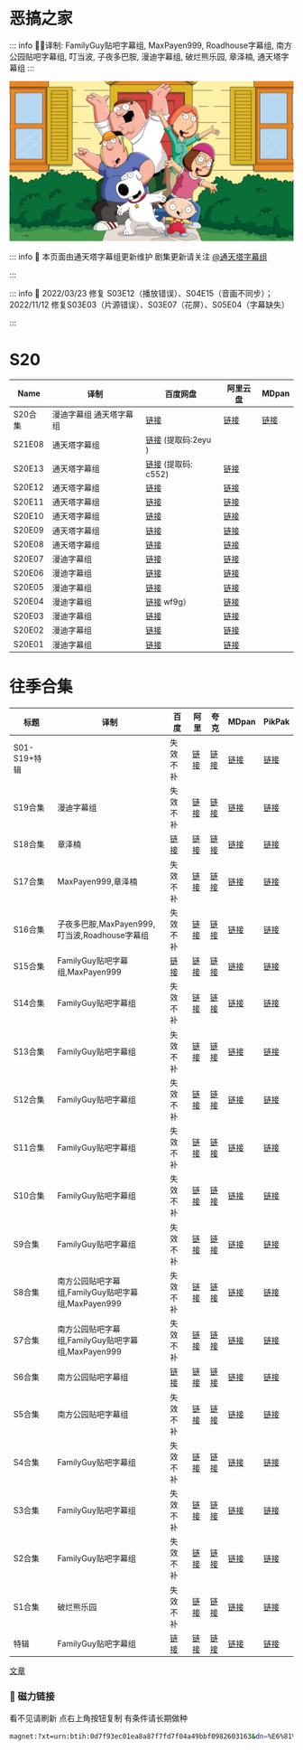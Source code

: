 # 恶搞之家

::: info
✍🏻译制: FamilyGuy贴吧字幕组, MaxPayen999, Roadhouse字幕组, 南方公园贴吧字幕组, 叮当波, 子夜多巴胺, 漫迪字幕组, 破烂熊乐园, 章泽楠, 通天塔字幕组
:::

![keyart_s17_v2.jpg](keyart_s17_v2.jpg)

::: info
🍺 本页面由通天塔字幕组更新维护 剧集更新请关注 [@通天塔字幕组](https://weibo.com/u/7077646357)

:::

::: info
📝 2022/03/23 修复 S03E12（播放错误）、S04E15（音画不同步）；2022/11/12 修复S03E03（片源错误）、S03E07（花屏）、S05E04（字幕缺失）

:::

# S20

| Name | 译制 | 百度网盘 | 阿里云盘 | MDpan |
| --- | --- | --- | --- | --- |
| S20合集 | 漫迪字幕组 通天塔字幕组 |[链接](https://pan.baidu.com/s/1iTZ20od7WmH9swdMOS5FnA?pwd=56ef) |[链接](https://www.aliyundrive.com/s/PZRMKH72mVi) |[链接](https://pan.mdsub.top/zh-CN/%E6%81%B6%E6%90%9E%E4%B9%8B%E5%AE%B6/) |
| S21E08 | 通天塔字幕组 |[链接](https://pan.baidu.com/s/1SH43pBZpxbDikRLtTdELqA?pwd=2eyu)  (提取码:2eyu ) |  |  |
| S20E13 | 通天塔字幕组 |[链接](https://pan.baidu.com/s/1Cv5Q__uByFY8kOjBKu_QpQ?pwd=c552)  (提取码: c552) |[链接](https://www.aliyundrive.com/s/39sGCCaA7K8) |  |
| S20E12 | 通天塔字幕组 |[链接](https://pan.baidu.com/s/1MnxsQb25Dj8iOdiDVokzpQ?pwd=9xue?pwd=9xue) |[链接](https://www.aliyundrive.com/s/bUPtCFotDR2) |  |
| S20E11 | 通天塔字幕组 |[链接](https://pan.baidu.com/s/1Ku9R10frjoDM3tFk8qBScw?pwd=wypg) |[链接](https://www.aliyundrive.com/s/NkzWy4oTHGE) |  |
| S20E10 | 通天塔字幕组 |[链接](https://pan.baidu.com/s/1URytfW6MmxbWDxx-EglQ3Q?pwd=rw6Y) |[链接](https://www.aliyundrive.com/s/MbmQCgguMXf) |  |
| S20E09 | 通天塔字幕组 |[链接](https://pan.baidu.com/s/1B0VYdP_2sEEBEjBDrXkrlA?pwd=48gw) |[链接](https://www.aliyundrive.com/s/qhqTqZtSH6X) |  |
| S20E08 | 通天塔字幕组 |[链接](https://pan.baidu.com/s/1BL9lLMe6zXFzOr0FpnPH1Q?pwd=sub7) |[链接](https://www.aliyundrive.com/s/YxMh5B7kFBN) |  |
| S20E07 | 漫迪字幕组 |[链接](https://pan.baidu.com/s/1CqzrtGzRi0hhk4XjLv6GZQ?pwd=6rbm) |[链接](https://www.aliyundrive.com/s/GbUmVm7qZnb) |  |
| S20E06 | 漫迪字幕组 |[链接](https://pan.baidu.com/s/1N4FalJ3OSr7rDuWQRsL8-g?pwd=8m7u) |[链接](https://www.aliyundrive.com/s/9yoJJZwuQVo) |  |
| S20E05 | 漫迪字幕组 |[链接](https://pan.baidu.com/s/178KH5LuU7ceEQTUG0KWNbA?pwd=haa2) |[链接](https://www.aliyundrive.com/s/pRt3byRdwyu) |  |
| S20E04 | 漫迪字幕组 |[链接](https://pan.baidu.com/s/1xNOZNsHdWrHRME7sOqZBJQ（提取码:) wf9g） |[链接](https://www.aliyundrive.com/s/rbHD85mxeAg) |  |
| S20E03 | 漫迪字幕组 |[链接](https://pan.baidu.com/s/11ycKQWur9fTLwKcNoxLdIQ?pwd=xrdx) |[链接](https://www.aliyundrive.com/s/cnWhLNt3pRP) |  |
| S20E02 | 漫迪字幕组 |[链接](https://pan.baidu.com/s/1mDKR8yFqdExGyKDv-1TgPg?pwd=sziy) |[链接](https://www.aliyundrive.com/s/C86HzpNCBMh) |  |
| S20E01 | 漫迪字幕组 |[链接](https://pan.baidu.com/s/1O6pOQSnplOUAymAHAYqnPA?pwd=7vhm) |[链接](https://www.aliyundrive.com/s/PzBAH9cHYoP) |  |

# 往季合集

| 标题 | 译制 | 百度 | 阿里 | 夸克 | MDpan | PikPak |
| --- | --- | --- | --- | --- | --- | --- |
| S01-S19+特辑 |  | 失效不补 |[链接](https://www.aliyundrive.com/s/ReSU9GHvxxA) |[链接](https://pan.quark.cn/s/421b8bbf27ff) |[链接](https://pan.mdsub.top/zh-CN/%E6%81%B6%E6%90%9E%E4%B9%8B%E5%AE%B6/) |[链接](https://mypikpak.com/s/VNmWR3dWPp2tU0AMeCpmubk1o1) |
| S19合集 | 漫迪字幕组 | 失效不补 |[链接](https://www.aliyundrive.com/s/r5PxnWXvTV7) |[链接](https://pan.quark.cn/s/421b8bbf27ff) |[链接](https://pan.mdsub.top/zh-CN/%E6%81%B6%E6%90%9E%E4%B9%8B%E5%AE%B6/) |[链接](https://mypikpak.com/s/VNmWR3dWPp2tU0AMeCpmubk1o1) |
| S18合集 | 章泽楠 |[链接](https://pan.baidu.com/s/1JyRQXvdaKnF49iaoWWYGYA?pwd=8cbf) |[链接](https://www.aliyundrive.com/s/gBLdxp5cvBw) |[链接](https://pan.quark.cn/s/421b8bbf27ff) |[链接](https://pan.mdsub.top/zh-CN/%E6%81%B6%E6%90%9E%E4%B9%8B%E5%AE%B6/) |[链接](https://mypikpak.com/s/VNmWR3dWPp2tU0AMeCpmubk1o1) |
| S17合集 | MaxPayen999,章泽楠 | 失效不补 |[链接](https://www.aliyundrive.com/s/SuFLNBZ5qK6) |[链接](https://pan.quark.cn/s/421b8bbf27ff) |[链接](https://pan.mdsub.top/zh-CN/%E6%81%B6%E6%90%9E%E4%B9%8B%E5%AE%B6/) |[链接](https://mypikpak.com/s/VNmWR3dWPp2tU0AMeCpmubk1o1) |
| S16合集 | 子夜多巴胺,MaxPayen999,叮当波,Roadhouse字幕组 | 失效不补 |[链接](https://www.aliyundrive.com/s/U2yySd6JXMw) |[链接](https://pan.quark.cn/s/421b8bbf27ff) |[链接](https://pan.mdsub.top/zh-CN/%E6%81%B6%E6%90%9E%E4%B9%8B%E5%AE%B6/) |[链接](https://mypikpak.com/s/VNmWR3dWPp2tU0AMeCpmubk1o1) |
| S15合集 | FamilyGuy贴吧字幕组,MaxPayen999 |[链接](https://pan.baidu.com/s/1SOjk54i5GE5UscpbZdyh1A?pwd=dska) |[链接](https://www.aliyundrive.com/s/S6gahDPaccb) |[链接](https://pan.quark.cn/s/421b8bbf27ff) |[链接](https://pan.mdsub.top/zh-CN/%E6%81%B6%E6%90%9E%E4%B9%8B%E5%AE%B6/) |[链接](https://mypikpak.com/s/VNmWR3dWPp2tU0AMeCpmubk1o1) |
| S14合集 | FamilyGuy贴吧字幕组 | 失效不补 |[链接](https://www.aliyundrive.com/s/4QoAyQJ6VLF) |[链接](https://pan.quark.cn/s/421b8bbf27ff) |[链接](https://pan.mdsub.top/zh-CN/%E6%81%B6%E6%90%9E%E4%B9%8B%E5%AE%B6/) |[链接](https://mypikpak.com/s/VNmWR3dWPp2tU0AMeCpmubk1o1) |
| S13合集 | FamilyGuy贴吧字幕组 | 失效不补 |[链接](https://www.aliyundrive.com/s/tS1yk7GZzbw) |[链接](https://pan.quark.cn/s/421b8bbf27ff) |[链接](https://pan.mdsub.top/zh-CN/%E6%81%B6%E6%90%9E%E4%B9%8B%E5%AE%B6/) |[链接](https://mypikpak.com/s/VNmWR3dWPp2tU0AMeCpmubk1o1) |
| S12合集 | FamilyGuy贴吧字幕组 | 失效不补 |[链接](https://www.aliyundrive.com/s/XmnQtppe94K) |[链接](https://pan.quark.cn/s/421b8bbf27ff) |[链接](https://pan.mdsub.top/zh-CN/%E6%81%B6%E6%90%9E%E4%B9%8B%E5%AE%B6/) |[链接](https://mypikpak.com/s/VNmWR3dWPp2tU0AMeCpmubk1o1) |
| S11合集 | FamilyGuy贴吧字幕组 | 失效不补 |[链接](https://www.aliyundrive.com/s/dDa13mG5JfK) |[链接](https://pan.quark.cn/s/421b8bbf27ff) |[链接](https://pan.mdsub.top/zh-CN/%E6%81%B6%E6%90%9E%E4%B9%8B%E5%AE%B6/) |[链接](https://mypikpak.com/s/VNmWR3dWPp2tU0AMeCpmubk1o1) |
| S10合集 | FamilyGuy贴吧字幕组 | 失效不补 |[链接](https://www.aliyundrive.com/s/dAN8mfunq9x) |[链接](https://pan.quark.cn/s/421b8bbf27ff) |[链接](https://pan.mdsub.top/zh-CN/%E6%81%B6%E6%90%9E%E4%B9%8B%E5%AE%B6/) |[链接](https://mypikpak.com/s/VNmWR3dWPp2tU0AMeCpmubk1o1) |
| S9合集 | FamilyGuy贴吧字幕组 | 失效不补 |[链接](https://www.aliyundrive.com/s/ekzF7TQP2HW) |[链接](https://pan.quark.cn/s/421b8bbf27ff) |[链接](https://pan.mdsub.top/zh-CN/%E6%81%B6%E6%90%9E%E4%B9%8B%E5%AE%B6/) |[链接](https://mypikpak.com/s/VNmWR3dWPp2tU0AMeCpmubk1o1) |
| S8合集 | 南方公园贴吧字幕组,FamilyGuy贴吧字幕组,MaxPayen999 | 失效不补 |[链接](https://www.aliyundrive.com/s/XfbZKdBDGyG) |[链接](https://pan.quark.cn/s/421b8bbf27ff) |[链接](https://pan.mdsub.top/zh-CN/%E6%81%B6%E6%90%9E%E4%B9%8B%E5%AE%B6/) |[链接](https://mypikpak.com/s/VNmWR3dWPp2tU0AMeCpmubk1o1) |
| S7合集 | 南方公园贴吧字幕组,FamilyGuy贴吧字幕组,MaxPayen999 | 失效不补 |[链接](https://www.aliyundrive.com/s/ZU4n5Tg4pZc) |[链接](https://pan.quark.cn/s/421b8bbf27ff) |[链接](https://pan.mdsub.top/zh-CN/%E6%81%B6%E6%90%9E%E4%B9%8B%E5%AE%B6/) |[链接](https://mypikpak.com/s/VNmWR3dWPp2tU0AMeCpmubk1o1) |
| S6合集 | 南方公园贴吧字幕组 |[链接](https://pan.baidu.com/s/1sGrRi2rvuNv35EIdOMG4bw?pwd=7cpa) |[链接](https://www.aliyundrive.com/s/8xHwX594aQi) |[链接](https://pan.quark.cn/s/421b8bbf27ff) |[链接](https://pan.mdsub.top/zh-CN/%E6%81%B6%E6%90%9E%E4%B9%8B%E5%AE%B6/) |[链接](https://mypikpak.com/s/VNmWR3dWPp2tU0AMeCpmubk1o1) |
| S5合集 | 南方公园贴吧字幕组 | 失效不补 |[链接](https://www.aliyundrive.com/s/inqprUz8ySr) |[链接](https://pan.quark.cn/s/421b8bbf27ff) |[链接](https://pan.mdsub.top/zh-CN/%E6%81%B6%E6%90%9E%E4%B9%8B%E5%AE%B6/) |[链接](https://mypikpak.com/s/VNmWR3dWPp2tU0AMeCpmubk1o1) |
| S4合集 | FamilyGuy贴吧字幕组 | 失效不补 |[链接](https://www.aliyundrive.com/s/TcATHzkJUfk) |[链接](https://pan.quark.cn/s/421b8bbf27ff) |[链接](https://pan.mdsub.top/zh-CN/%E6%81%B6%E6%90%9E%E4%B9%8B%E5%AE%B6/) |[链接](https://mypikpak.com/s/VNmWR3dWPp2tU0AMeCpmubk1o1) |
| S3合集 | FamilyGuy贴吧字幕组 | 失效不补 |[链接](https://www.aliyundrive.com/s/xhqZXtaGFug) |[链接](https://pan.quark.cn/s/421b8bbf27ff) |[链接](https://pan.mdsub.top/zh-CN/%E6%81%B6%E6%90%9E%E4%B9%8B%E5%AE%B6/) |[链接](https://mypikpak.com/s/VNmWR3dWPp2tU0AMeCpmubk1o1) |
| S2合集 | FamilyGuy贴吧字幕组 | 失效不补 |[链接](https://www.aliyundrive.com/s/zsLiyoEqbZU) |[链接](https://pan.quark.cn/s/421b8bbf27ff) |[链接](https://pan.mdsub.top/zh-CN/%E6%81%B6%E6%90%9E%E4%B9%8B%E5%AE%B6/) |[链接](https://mypikpak.com/s/VNmWR3dWPp2tU0AMeCpmubk1o1) |
| S1合集 | 破烂熊乐园 | 失效不补 |[链接](https://www.aliyundrive.com/s/hsdreUCJEDB) |[链接](https://pan.quark.cn/s/421b8bbf27ff) |[链接](https://pan.mdsub.top/zh-CN/%E6%81%B6%E6%90%9E%E4%B9%8B%E5%AE%B6/) |[链接](https://mypikpak.com/s/VNmWR3dWPp2tU0AMeCpmubk1o1) |
| 特辑 | FamilyGuy贴吧字幕组 |[链接](https://pan.baidu.com/s/1xlW9IZ7yQDVogkwiEtXMpw?pwd=npyu) |[链接](https://www.aliyundrive.com/s/96r4HgdqYkR) |[链接](https://pan.quark.cn/s/421b8bbf27ff) |[链接](https://pan.mdsub.top/zh-CN/%E6%81%B6%E6%90%9E%E4%B9%8B%E5%AE%B6/) |[链接](https://mypikpak.com/s/VNmWR3dWPp2tU0AMeCpmubk1o1) |

[文章](%E6%96%87%E7%AB%A0%2036f120f69e3949b988a930bd93b5be09.csv)

### 🧲 磁力链接

看不见请刷新 点右上角按钮复制 有条件请长期做种

```bash
magnet:?xt=urn:btih:0d7f93ec01ea8a87f7fd7f04a49bbf0982603163&dn=%E6%81%B6%E6%90%9E%E4%B9%8B%E5%AE%B6.Family.Guy.S01-S20%26Specials.%E4%B8%AD%E6%96%87%E5%AD%97%E5%B9%95&tr=http%3A%2F%2F1337.abcvg.info%3A80%2Fannounce&tr=https%3A%2F%2F1337.abcvg.info%3A443%2Fannounce&tr=http%3A%2F%2Fbt.okmp3.ru%3A2710%2Fannounce&tr=http%3A%2F%2Fbvarf.tracker.sh%3A2086%2Fannounce&tr=http%3A%2F%2Fnyaa.tracker.wf%3A7777%2Fannounce&tr=http%3A%2F%2Fopen.acgnxtracker.com%3A80%2Fannounce&tr=http%3A%2F%2Fshare.camoe.cn%3A8080%2Fannounce&tr=http%3A%2F%2Ft.nyaatracker.com%3A80%2Fannounce&tr=http%3A%2F%2Ftorrentsmd.com%3A8080%2Fannounce&tr=http%3A%2F%2Ftracker.bt4g.com%3A2095%2Fannounce&tr=http%3A%2F%2Ftracker.electro-torrent.pl%3A80%2Fannounce&tr=http%3A%2F%2Ftracker.files.fm%3A6969%2Fannounce&tr=http%3A%2F%2Ftracker.gbitt.info%3A80%2Fannounce&tr=https%3A%2F%2Ftracker.gbitt.info%3A443%2Fannounce&tr=http%3A%2F%2Ftracker.ipv6tracker.org%3A80%2Fannounce&tr=http%3A%2F%2Ftracker.ipv6tracker.ru%3A80%2Fannounce&tr=http%3A%2F%2Ftracker.nartlof.com.br%3A6969%2Fannounce&tr=http%3A%2F%2Ftracker.renfei.net%3A8080%2Fannounce&tr=http%3A%2F%2Ftracker.tfile.co%3A80%2Fannounce&tr=http%3A%2F%2Fv6-tracker.0g.cx%3A6969%2Fannounce&tr=http%3A%2F%2Fwww.all4nothin.net%3A80%2Fannounce.php&tr=http%3A%2F%2Fwww.wareztorrent.com%3A80%2Fannounce&tr=https%3A%2F%2Ft1.hloli.org%3A443%2Fannounce&tr=https%3A%2F%2Ftr.burnabyhighstar.com%3A443%2Fannounce&tr=https%3A%2F%2Ftracker.kuroy.me%3A443%2Fannounce&tr=https%3A%2F%2Ftracker.lilithraws.cf%3A443%2Fannounce&tr=https%3A%2F%2Ftracker.lilithraws.org%3A443%2Fannounce&tr=https%3A%2F%2Ftracker.loligirl.cn%3A443%2Fannounce&tr=https%3A%2F%2Ftracker.tamersunion.org%3A443%2Fannounce&tr=https%3A%2F%2Ftracker.yemekyedim.com%3A443%2Fannounce&tr=https%3A%2F%2Ftracker1.520.jp%3A443%2Fannounce&tr=https%3A%2F%2Ftrackers.mlsub.net%3A443%2Fannounce&tr=https%3A%2F%2Fwww.peckservers.com%3A9443%2Fannounce&tr=udp%3A%2F%2Fapi.alarmasqueretaro.com%3A3074%2Fannounce&tr=udp%3A%2F%2Fd40969.acod.regrucolo.ru%3A6969%2Fannounce&tr=udp%3A%2F%2Fec2-18-191-163-220.us-east-2.compute.amazonaws.com%3A6969%2Fannounce&tr=udp%3A%2F%2Fepider.me%3A6969%2Fannounce&tr=udp%3A%2F%2Fexodus.desync.com%3A6969%2Fannounce&tr=udp%3A%2F%2Fipv6.fuuuuuck.com%3A6969%2Fannounce&tr=udp%3A%2F%2Fisk.richardsw.club%3A6969%2Fannounce&tr=udp%3A%2F%2Fmoonburrow.club%3A6969%2Fannounce&tr=udp%3A%2F%2Fmovies.zsw.ca%3A6969%2Fannounce&tr=udp%3A%2F%2Fns1.monolithindustries.com%3A6969%2Fannounce&tr=udp%3A%2F%2Fodd-hd.fr%3A6969%2Fannounce&tr=udp%3A%2F%2Foh.fuuuuuck.com%3A6969%2Fannounce&tr=udp%3A%2F%2Fopen.demonii.com%3A1337%2Fannounce&tr=udp%3A%2F%2Fopen.free-tracker.ga%3A6969%2Fannounce&tr=udp%3A%2F%2Fopen.stealth.si%3A80%2Fannounce&tr=udp%3A%2F%2Fopen.tracker.ink%3A6969%2Fannounce&tr=udp%3A%2F%2Fopen.u-p.pw%3A6969%2Fannounce&tr=udp%3A%2F%2Fopentor.org%3A2710%2Fannounce&tr=udp%3A%2F%2Fopentracker.io%3A6969%2Fannounce&tr=udp%3A%2F%2Fp4p.arenabg.com%3A1337%2Fannounce&tr=udp%3A%2F%2Fretracker.lanta.me%3A2710%2Fannounce&tr=udp%3A%2F%2Fretracker01-msk-virt.corbina.net%3A80%2Fannounce&tr=udp%3A%2F%2Fsabross.xyz%3A6969%2Fannounce&tr=udp%3A%2F%2Fthetracker.org%3A80%2Fannounce&tr=udp%3A%2F%2Fthouvenin.cloud%3A6969%2Fannounce&tr=udp%3A%2F%2Ftk1.trackerservers.com%3A8080%2Fannounce&tr=udp%3A%2F%2Ftracker-udp.gbitt.info%3A80%2Fannounce&tr=udp%3A%2F%2Ftracker.0x7c0.com%3A6969%2Fannounce&tr=udp%3A%2F%2Ftracker.cyberia.is%3A6969%2Fannounce&tr=udp%3A%2F%2Ftracker.dler.com%3A6969%2Fannounce&tr=udp%3A%2F%2Ftracker.doko.moe%3A6969%2Fannounce&tr=udp%3A%2F%2Ftracker.edkj.club%3A6969%2Fannounce&tr=udp%3A%2F%2Ftracker.fnix.net%3A6969%2Fannounce&tr=udp%3A%2F%2Ftracker.mirrorbay.org%3A6969%2Fannounce&tr=udp%3A%2F%2Ftracker.openbittorrent.com%3A6969%2Fannounce&tr=udp%3A%2F%2Ftracker.opentrackr.org%3A1337%2Fannounce&tr=udp%3A%2F%2Ftracker.skynetcloud.site%3A6969%2Fannounce&tr=udp%3A%2F%2Ftracker.skyts.net%3A6969%2Fannounce&tr=udp%3A%2F%2Ftracker.srv00.com%3A6969%2Fannounce&tr=udp%3A%2F%2Ftracker.t-rb.org%3A6969%2Fannounce&tr=udp%3A%2F%2Ftracker.theoks.net%3A6969%2Fannounce&tr=udp%3A%2F%2Ftracker.therarbg.com%3A6969%2Fannounce&tr=udp%3A%2F%2Ftracker.torrent.eu.org%3A451%2Fannounce&tr=udp%3A%2F%2Ftracker.torrust-demo.com%3A6969%2Fannounce&tr=udp%3A%2F%2Ftracker.tryhackx.org%3A6969%2Fannounce&tr=udp%3A%2F%2Ftracker1.bt.moack.co.kr%3A80%2Fannounce&tr=udp%3A%2F%2Ftracker2.dler.com%3A80%2Fannounce&tr=udp%3A%2F%2Ftracker3.itzmx.com%3A6961%2Fannounce&tr=udp%3A%2F%2Fttk2.nbaonlineservice.com%3A6969%2Fannounce&tr=udp%3A%2F%2Fu4.trakx.crim.ist%3A1337%2Fannounce&tr=udp%3A%2F%2Fu6.trakx.crim.ist%3A1337%2Fannounce&tr=udp%3A%2F%2Fuploads.gamecoast.net%3A6969%2Fannounce&tr=udp%3A%2F%2Fwepzone.net%3A6969%2Fannounce&tr=udp%3A%2F%2Fwww.torrent.eu.org%3A451%2Fannounce&tr=udp%3A%2F%2Fy.paranoid.agency%3A6969%2Fannounce&tr=udp%3A%2F%2Fyahor.of.by%3A6969%2Fannounce
```